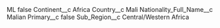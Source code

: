 <?xml version="1.0" encoding="UTF-8"?>
<CustomMetadata xmlns="http://soap.sforce.com/2006/04/metadata" xmlns:xsi="http://www.w3.org/2001/XMLSchema-instance" xmlns:xsd="http://www.w3.org/2001/XMLSchema">
    <label>ML</label>
    <protected>false</protected>
    <values>
        <field>Continent__c</field>
        <value xsi:type="xsd:string">Africa</value>
    </values>
    <values>
        <field>Country__c</field>
        <value xsi:type="xsd:string">Mali</value>
    </values>
    <values>
        <field>Nationality_Full_Name__c</field>
        <value xsi:type="xsd:string">Malian</value>
    </values>
    <values>
        <field>Primary__c</field>
        <value xsi:type="xsd:boolean">false</value>
    </values>
    <values>
        <field>Sub_Region__c</field>
        <value xsi:type="xsd:string">Central/Western Africa</value>
    </values>
</CustomMetadata>
